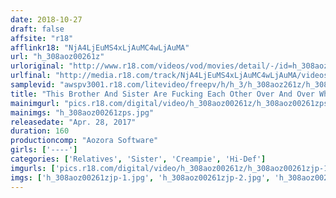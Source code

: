 ```yaml
---
date: 2018-10-27
draft: false
affsite: "r18"
afflinkr18: "NjA4LjEuMS4xLjAuMC4wLjAuMA"
url: "h_308aoz00261z"
urloriginal: "http://www.r18.com/videos/vod/movies/detail/-/id=h_308aoz00261z"
urlfinal: "http://media.r18.com/track/NjA4LjEuMS4xLjAuMC4wLjAuMA/videos/vod/movies/detail/-/id=h_308aoz00261z"
samplevid: "awspv3001.r18.com/litevideo/freepv/h/h_3/h_308aoz261z/h_308aoz261z_dmb_w.mp4"
title: "This Brother And Sister Are Fucking Each Other Over And Over Whenever Their Parents Are Away An Incest Video"
mainimgurl: "pics.r18.com/digital/video/h_308aoz00261z/h_308aoz00261zps.jpg"
mainimgs: "h_308aoz00261zps.jpg"
releasedate: "Apr. 28, 2017"
duration: 160
productioncomp: "Aozora Software"
girls: ['----']
categories: ['Relatives', 'Sister', 'Creampie', 'Hi-Def']
imgurls: ['pics.r18.com/digital/video/h_308aoz00261z/h_308aoz00261zjp-1.jpg', 'pics.r18.com/digital/video/h_308aoz00261z/h_308aoz00261zjp-2.jpg', 'pics.r18.com/digital/video/h_308aoz00261z/h_308aoz00261zjp-3.jpg', 'pics.r18.com/digital/video/h_308aoz00261z/h_308aoz00261zjp-4.jpg', 'pics.r18.com/digital/video/h_308aoz00261z/h_308aoz00261zjp-5.jpg', 'pics.r18.com/digital/video/h_308aoz00261z/h_308aoz00261zjp-6.jpg', 'pics.r18.com/digital/video/h_308aoz00261z/h_308aoz00261zjp-7.jpg', 'pics.r18.com/digital/video/h_308aoz00261z/h_308aoz00261zjp-8.jpg', 'pics.r18.com/digital/video/h_308aoz00261z/h_308aoz00261zjp-9.jpg', 'pics.r18.com/digital/video/h_308aoz00261z/h_308aoz00261zjp-10.jpg', 'pics.r18.com/digital/video/h_308aoz00261z/h_308aoz00261zjp-11.jpg', 'pics.r18.com/digital/video/h_308aoz00261z/h_308aoz00261zjp-12.jpg', 'pics.r18.com/digital/video/h_308aoz00261z/h_308aoz00261zjp-13.jpg', 'pics.r18.com/digital/video/h_308aoz00261z/h_308aoz00261zjp-14.jpg', 'pics.r18.com/digital/video/h_308aoz00261z/h_308aoz00261zjp-15.jpg', 'pics.r18.com/digital/video/h_308aoz00261z/h_308aoz00261zjp-16.jpg', 'pics.r18.com/digital/video/h_308aoz00261z/h_308aoz00261zjp-17.jpg', 'pics.r18.com/digital/video/h_308aoz00261z/h_308aoz00261zjp-18.jpg', 'pics.r18.com/digital/video/h_308aoz00261z/h_308aoz00261zjp-19.jpg', 'pics.r18.com/digital/video/h_308aoz00261z/h_308aoz00261zjp-20.jpg']
imgs: ['h_308aoz00261zjp-1.jpg', 'h_308aoz00261zjp-2.jpg', 'h_308aoz00261zjp-3.jpg', 'h_308aoz00261zjp-4.jpg', 'h_308aoz00261zjp-5.jpg', 'h_308aoz00261zjp-6.jpg', 'h_308aoz00261zjp-7.jpg', 'h_308aoz00261zjp-8.jpg', 'h_308aoz00261zjp-9.jpg', 'h_308aoz00261zjp-10.jpg', 'h_308aoz00261zjp-11.jpg', 'h_308aoz00261zjp-12.jpg', 'h_308aoz00261zjp-13.jpg', 'h_308aoz00261zjp-14.jpg', 'h_308aoz00261zjp-15.jpg', 'h_308aoz00261zjp-16.jpg', 'h_308aoz00261zjp-17.jpg', 'h_308aoz00261zjp-18.jpg', 'h_308aoz00261zjp-19.jpg', 'h_308aoz00261zjp-20.jpg']
---
```

